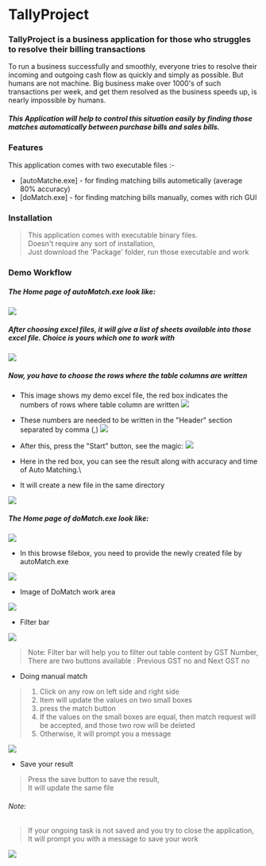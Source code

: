 # TallyProject

### TallyProject is a business application for those who struggles to resolve their billing transactions 

To run a business successfully and smoothly, everyone tries to resolve their incoming and outgoing cash flow as quickly and simply as possible. But humans are not machine. 
    Big business make over 1000's of such transactions per week, and get them resolved as the business speeds up, is nearly impossible by humans.

##### This Application will help to control this situation easily by finding those matches automatically between purchase bills and sales bills. 
    
### Features

This application comes with two executable files :-

* [autoMatche.exe] - for finding matching bills autometically (average 80% accuracy)
* [doMatch.exe]    - for finding matching bills manually, comes with rich GUI

### Installation

>   This application comes with executable binary files.\
>   Doesn't require any sort of installation,\
>   Just download the 'Package' folder, run those executable and work

### Demo Workflow

##### The Home page of autoMatch.exe look like:

![](readme/automatch_home.png)

##### After choosing excel files, it will give a list of sheets available into those excel file. Choice is yours which one to work with

![](readme/automatch_dropdown.png)

##### Now, you have to choose the rows where the table columns are written

* This image shows my demo excel file, the red box indicates the numbers of rows where table column are written
![](readme/whatisheader.png)

* These numbers are needed to be written in the "Header" section separated by comma (,)
![](readme/automatch_header.png)

* After this, press the "Start" button, see the magic:
![](readme/automatch_success_rate.png)

* Here in the red box, you can see the result along with accuracy and time of Auto Matching.\
* It will create a new file in the same directory

![](readme/newFile.png)


##### The Home page of doMatch.exe look like:

![](readme/domatch_input.png)

* In this browse filebox, you need to provide the newly created file by autoMatch.exe

![](readme/newFile.png)

* Image of DoMatch work area 

![](readme/doMatchBody.png)

* Filter bar

![](readme/doMatch_filterBar.png)

> Note: Filter bar will help you to filter out table content by GST Number,\
> There are two buttons available : Previous GST no and Next GST no

* Doing manual match

> 1. Click on any row on left side and right side
> 2. Item will update the values on two small boxes
> 3. press the match button
> 4. If the values on the small boxes are equal, then match request will be accepted, and those two row will be deleted
> 5. Otherwise, it will prompt you a message

![](readme/matchMaking.png)

* Save your result

> Press the save button to save the result,\
> It will update the same file

###### Note:
> If your ongoing task is not saved and you try to close the application,
> It will prompt you with a message to save your work

![](readme/shutdown_on_unsaved_work.png)



